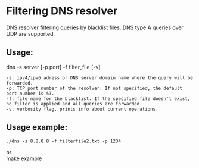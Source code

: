 # Filtering DNS resolver

DNS resolver filtering queries by blacklist files. 
DNS type A queries over UDP are supported.

## Usage: 
dns -s server [-p port] -f filter_file [-v]   

    -s: ipv4/ipv6 adress or DNS server domain name where the query will be forwarded.  
    -p: TCP port number of the resolver. If not specified, the default port number is 53. 
    -f: file name for the blacklist. If the specified file doesn't exist, no filter is applied and all queries are forwarded. 
    -v: verbosity flag, prints info about current operations.  

## Usage example: 
    ./dns -s 8.8.8.8 -f filterfile2.txt -p 1234
or  
    make example

#
